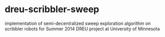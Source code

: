 dreu-scribbler-sweep
====================

implementation of semi-decentralized sweep exploration algorithm on scribbler robots for Summer 2014 DREU project at University of Minnesota
